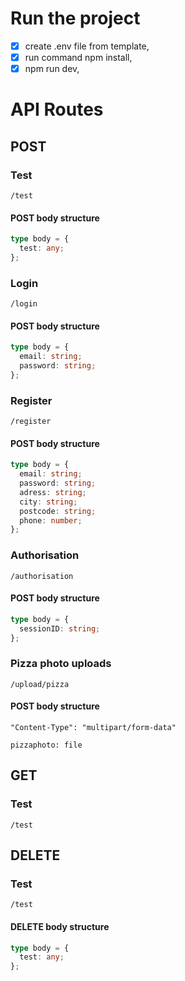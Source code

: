 # Run the project

- [x] create .env file from template,
- [x] run command npm install,
- [x] npm run dev,

# API Routes

## POST

### Test

```
/test
```

#### POST body structure

```typescript
type body = {
  test: any;
};
```

### Login

```
/login
```

#### POST body structure

```typescript
type body = {
  email: string;
  password: string;
};
```

### Register

```
/register
```

#### POST body structure

```typescript
type body = {
  email: string;
  password: string;
  adress: string;
  city: string;
  postcode: string;
  phone: number;
};
```

### Authorisation

```
/authorisation
```

#### POST body structure

```typescript
type body = {
  sessionID: string;
};
```

### Pizza photo uploads

```
/upload/pizza
```

#### POST body structure

```
"Content-Type": "multipart/form-data"

pizzaphoto: file
```

## GET

### Test

```
/test
```

## DELETE

### Test

```
/test
```

#### DELETE body structure

```typescript
type body = {
  test: any;
};
```
